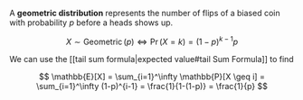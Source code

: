 A **geometric distribution** represents the number of flips of a biased coin with probability $p$ before a heads shows up.

$$
X \sim \operatorname{Geometric}(p) \iff \Pr(X = k) = (1-p)^{k-1} p
$$

We can use the [[tail sum formula|expected value#tail Sum Formula]] to find

$$
\mathbb{E}[X] = \sum_{i=1}^\infty \mathbb{P}[X \geq i] = \sum_{i=1}^\infty (1-p)^{i-1} = \frac{1}{1-(1-p)} = \frac{1}{p}
$$